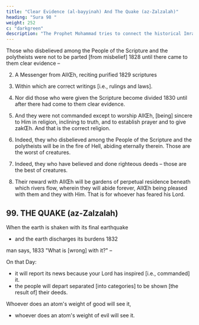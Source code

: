 ```yaml
---
title: "Clear Evidence (al-bayyinah) And The Quake (az-Zalzalah)"
heading: "Sura 98 "
weight: 252
c: "darkgreen"
description: "The Prophet Mohammad tries to connect the historical Imran family to his Islam."
---
```




Those who disbelieved among the People of the Scripture and the polytheists were not to be parted [from misbelief] 1828 until
there came to them clear evidence –

2. A Messenger from AllŒh, reciting purified 1829 scriptures

3. Within which are correct writings [i.e., rulings and laws].

4. Nor did those who were given the Scripture become divided 1830
until after there had come to them clear evidence.

5. And they were not commanded except to worship AllŒh, [being]
sincere to Him in religion, inclining to truth, and to establish
prayer and to give zakŒh. And that is the correct religion.

6. Indeed, they who disbelieved among the People of the Scripture
and the polytheists will be in the fire of Hell, abiding eternally
therein. Those are the worst of creatures.

7. Indeed, they who have believed and done righteous deeds –
those are the best of creatures.

8. Their reward with AllŒh will be gardens of perpetual residence
beneath which rivers flow, wherein they will abide forever,
AllŒh being pleased with them and they with Him. That is for
whoever has feared his Lord.


## 99. THE QUAKE (az-Zalzalah)

When the earth is shaken with its final earthquake
- and the earth discharges its burdens 1832

man says, 1833 "What is [wrong] with it?" –

On that Day:
- it will report its news because your Lord has inspired [i.e., commanded] it.
- the people will depart separated [into categories] to be shown [the result of] their deeds.

Whoever does an atom's weight of good will see it,
- whoever does an atom's weight of evil will see it.
